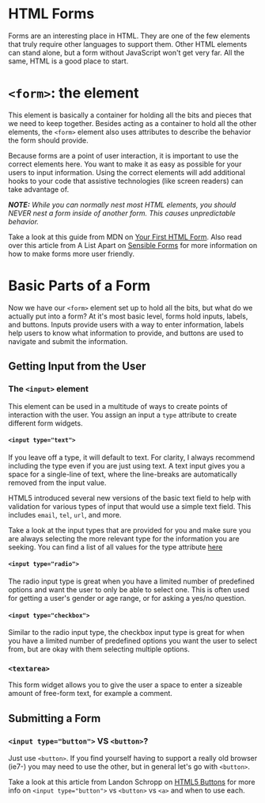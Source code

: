 # HTML Forms

Forms are an interesting place in HTML. They are one of the few elements that truly require other languages to support them. Other HTML elements can stand alone, but a form without JavaScript won't get very far. All the same, HTML is a good place to start.

# `<form>`: the element
This element is basically a container for holding all the bits and pieces that we need to keep together. Besides acting as a container to hold all the other elements, the `<form>` element also uses attributes to describe the behavior the form should provide. 

Because forms are a point of user interaction, it is important to use the correct elements here. You want to make it as easy as possible for your users to input information. Using the correct elements will add additional hooks to your code that assistive technologies (like screen readers) can take advantage of. 

***NOTE:** While you can normally nest most HTML elements, you should NEVER nest a form inside of another form. This causes unpredictable behavior.*

Take a look at this guide from MDN on [Your First HTML Form](https://developer.mozilla.org/en-US/docs/Learn/HTML/Forms/Your_first_HTML_form). Also read over this article from A List Apart on [Sensible Forms](https://alistapart.com/article/sensibleforms) for more information on how to make forms more user friendly.


# Basic Parts of a Form

Now we have our `<form>` element set up to hold all the bits, but what do we actually put into a form? At it's most basic level, forms hold inputs, labels, and buttons. Inputs provide users with a way to enter information, labels help users to know what information to provide, and buttons are used to navigate and submit the information. 

## Getting Input from the User

### The `<input>` element

This element can be used in a multitude of ways to create points of interaction with the user. You assign an input a `type` attribute to create different form widgets.

#### `<input type="text">`
If you leave off a type, it will default to text. For clarity, I always recommend including the type even if you are just using text. A text input gives you a space for a single-line of text, where the line-breaks are automatically removed from the input value.

HTML5 introduced several new versions of the basic text field to help with validation for various types of input that would use a simple text field. This includes `email`, `tel`, `url`, and more. 

Take a look at the input types that are provided for you and make sure you are always selecting the more relevant type for the information you are seeking. You can find a list of all values for the type attribute [here](https://developer.mozilla.org/en-US/docs/Web/HTML/Element/input#Form_%3Cinput%3E_types)

#### `<input type="radio">`
The radio input type is great when you have a limited number of predefined options and want the user to only be able to select one. This is often used for getting a user's gender or age range, or for asking a yes/no question. 

#### `<input type="checkbox">`
Similar to the radio input type, the checkbox input type is great for when you have a limited number of predefined options you want the user to select from, but are okay with them selecting multiple options. 

### `<textarea>`
This form widget allows you to give the user a space to enter a sizeable amount of free-form text, for example a comment.

## Submitting a Form

### `<input type="button">` VS `<button>`?
Just use `<button>`. If you find yourself having to support a really old browser (ie7-) you may need to use the other, but in general let's go with `<button>`. 

Take a look at this article from Landon Schropp on [HTML5 Buttons](https://davidwalsh.name/html5-buttons) for more info on `<input type="button">` vs `<button>` vs `<a>` and when to use each.

